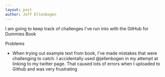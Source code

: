 ```yaml
---
layout: post
author: Jeff Ellenbogen
---
```


I am going to keep track of challenges I've run into with the GitHub for Dummies Book

Problems
- When trying out example text from book, I've made mistakes that were challenging to catch. I accidentally used @jellenbogen in my attempt at linking to my twitter page. That caused lots of errors when I uploaded to Github and was very frustrating


